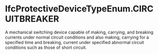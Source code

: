 IfcProtectiveDeviceTypeEnum.CIRCUITBREAKER
==========================================
A mechanical switching device capable of making, carrying, and breaking
currents under normal circuit conditions and also making, carrying for a
specified time and breaking, current under specified abnormal circuit
conditions such as those of short circuit.


